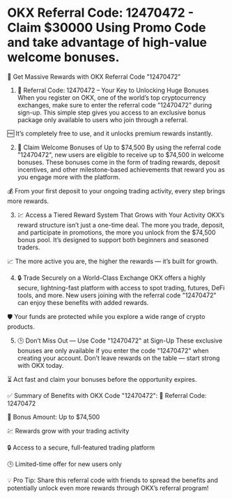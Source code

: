 # OKX Referral Code: 12470472 - Claim $30000 Using Promo Code and take advantage of high-value welcome bonuses.
🎉 Get Massive Rewards with OKX Referral Code "12470472"
1. 🧾 Referral Code: 12470472 – Your Key to Unlocking Huge Bonuses
When you register on OKX, one of the world’s top cryptocurrency exchanges, make sure to enter the referral code "12470472" during sign-up. This simple step gives you access to an exclusive bonus package only available to users who join through a referral.

🆓 It’s completely free to use, and it unlocks premium rewards instantly.

2. 🎁 Claim Welcome Bonuses of Up to $74,500
By using the referral code "12470472", new users are eligible to receive up to $74,500 in welcome bonuses. These bonuses come in the form of trading rewards, deposit incentives, and other milestone-based achievements that reward you as you engage more with the platform.

💰 From your first deposit to your ongoing trading activity, every step brings more rewards.

3. 💹 Access a Tiered Reward System That Grows with Your Activity
OKX’s reward structure isn’t just a one-time deal. The more you trade, deposit, and participate in promotions, the more you unlock from the $74,500 bonus pool. It’s designed to support both beginners and seasoned traders.

📈 The more active you are, the higher the rewards — it’s built for growth.

4. 🔒 Trade Securely on a World-Class Exchange
OKX offers a highly secure, lightning-fast platform with access to spot trading, futures, DeFi tools, and more. New users joining with the referral code "12470472" can enjoy these benefits with added rewards.

🛡️ Your funds are protected while you explore a wide range of crypto products.

5. 🕒 Don’t Miss Out — Use Code "12470472" at Sign-Up
These exclusive bonuses are only available if you enter the code "12470472" when creating your account. Don’t leave rewards on the table — start strong with OKX today.

⏳ Act fast and claim your bonuses before the opportunity expires.

✅ Summary of Benefits with OKX Code "12470472":
🧾 Referral Code: 12470472

🎁 Bonus Amount: Up to $74,500

💹 Rewards grow with your trading activity

🔒 Access to a secure, full-featured trading platform

🕒 Limited-time offer for new users only

💡 Pro Tip: Share this referral code with friends to spread the benefits and potentially unlock even more rewards through OKX’s referral program!
